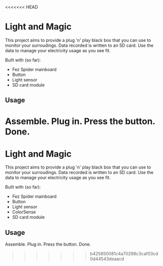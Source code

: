 <<<<<<< HEAD
# Light and Magic

This project aims to provide a plug 'n' play black box that you can use to monitor your surroudings. 
Data recorded is written to an SD card. Use the data to manage your electricity usage as you see fit.

Built with (so far):

* Fez Spider mainboard
* Button
* Light sensor
* SD card module

## Usage
Assemble. Plug in. Press the button. Done.
=======
# Light and Magic

This project aims to provide a plug 'n' play black box that you can use to monitor your surroudings. 
Data recorded is written to an SD card. Use the data to manage your electricity usage as you see fit.

Built with (so far):

* Fez Spider mainboard
* Button
* Light sensor
* ColorSense
* SD card module

## Usage
Assemble. Plug in. Press the button. Done.
>>>>>>> b425850081c4a70298c3caf03cd0d44543deaacd
